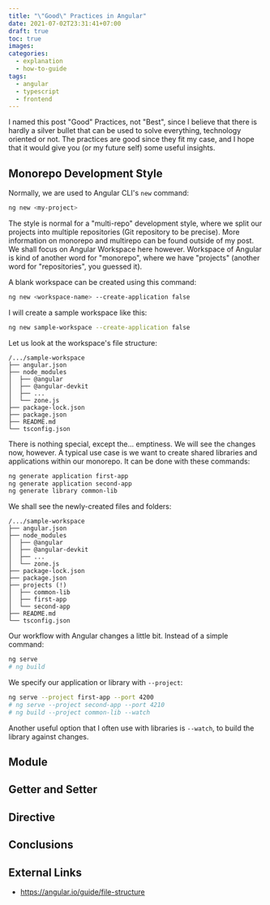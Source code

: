 ```yaml
---
title: "\"Good\" Practices in Angular"
date: 2021-07-02T23:31:41+07:00
draft: true
toc: true
images:
categories:
  - explanation
  - how-to-guide
tags:
  - angular
  - typescript
  - frontend
---
```


I named this post "Good" Practices, not "Best", since I believe that there is
hardly a silver bullet that can be used to solve everything, technology oriented
or not. The practices are good since they fit my case, and I hope that it would give you
(or my future self) some useful insights.

## Monorepo Development Style

Normally, we are used to Angular CLI's `new` command:

```bash
ng new <my-project>
```

The style is normal for a "multi-repo" development style, where we split our
projects into multiple repositories (Git repository to be precise). More
information on monorepo and multirepo can be found outside of my post. We shall
focus on Angular Workspace here however. Workspace of Angular is kind of another
word for "monorepo", where we have "projects" (another word for "repositories",
you guessed it).

A blank workspace can be created using this command:

```bash
ng new <workspace-name> --create-application false
```

I will create a sample workspace like this:

```bash
ng new sample-workspace --create-application false
```

Let us look at the workspace's file structure:

```
/.../sample-workspace
├── angular.json
├── node_modules
│  ├── @angular
│  ├── @angular-devkit
│  ├── ...
│  └── zone.js
├── package-lock.json
├── package.json
├── README.md
└── tsconfig.json
```

There is nothing special, except the... emptiness. We will see the changes now,
however. A typical use case is we want to create shared libraries and
applications within our monorepo. It can be done with these commands:

```bash
ng generate application first-app
ng generate application second-app
ng generate library common-lib
```

We shall see the newly-created files and folders:

```
/.../sample-workspace
├── angular.json
├── node_modules
│  ├── @angular
│  ├── @angular-devkit
│  ├── ...
│  └── zone.js
├── package-lock.json
├── package.json
├── projects (!)
│  ├── common-lib
│  ├── first-app
│  └── second-app
├── README.md
└── tsconfig.json
```

Our workflow with Angular changes a little bit. Instead of a simple command:

```bash
ng serve
# ng build
```

We specify our application or library with `--project`:

```bash
ng serve --project first-app --port 4200
# ng serve --project second-app --port 4210
# ng build --project common-lib --watch
```

Another useful option that I often use with libraries is `--watch`, to build the
library against changes.

## Module

## Getter and Setter

## Directive

## Conclusions

## External Links

- https://angular.io/guide/file-structure
